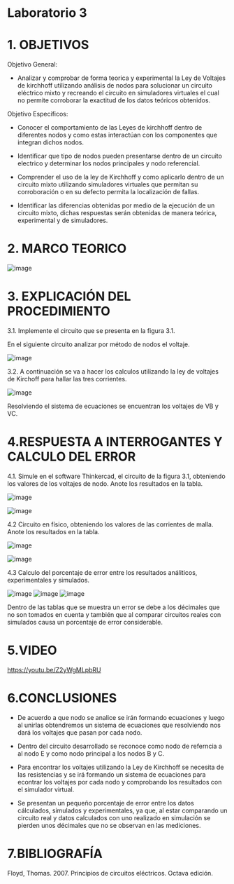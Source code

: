 # Laboratorio 3
# 1. OBJETIVOS 
Objetivo General:
* Analizar y comprobar de forma teorica y experimental la Ley de Voltajes de kirchhoff utilizando análisis de nodos para solucionar un circuito eléctrico mixto y recreando el circuito en simuladores virtuales el cual no permite corroborar la exactitud de los datos teóricos obtenidos.

Objetivo Específicos:

* Conocer el comportamiento de las Leyes de kirchhoff dentro de diferentes nodos y como estas interactúan con los componentes que integran dichos nodos.

* Identificar que tipo de nodos pueden presentarse dentro de un circuito electrico y determinar los nodos principales y nodo referencial.

* Comprender el uso de la ley de Kirchhoff y como aplicarlo dentro de un circuito mixto utilizando simuladores virtuales que permitan su corroboración o en su defecto permita la localización de fallas.

* Identificar las diferencias obtenidas por medio de la ejecución de un circuito mixto, dichas respuestas serán obtenidas de manera teórica, experimental y de simuladores.

# 2. MARCO TEORICO 

![image](https://user-images.githubusercontent.com/105617383/172489008-cd3ad9ef-0e28-4e09-9f35-d2901002bf1e.png)

# 3. EXPLICACIÓN DEL PROCEDIMIENTO 

3.1. Implemente el circuito que se presenta en la figura 3.1.

En el siguiente circuito analizar por método de nodos el voltaje.

![image](https://user-images.githubusercontent.com/105617383/172480657-6707e0d6-6f4e-44f7-ad4b-07e341bc14a3.png)

3.2. A continuación se va a hacer los calculos utilizando la ley de voltajes de Kirchoff para hallar las tres corrientes.

![image](https://user-images.githubusercontent.com/105617383/172512244-8016ca15-5294-4c2e-b600-a3ffa7cff43b.png)

Resolviendo el sistema de ecuaciones se encuentran los voltajes de VB y VC.

# 4.RESPUESTA A INTERROGANTES Y CALCULO DEL ERROR

4.1. Simule en el software Thinkercad, el circuito de la figura 3.1, obteniendo los valores de los voltajes de nodo. Anote los resultados en la tabla.

![image](https://user-images.githubusercontent.com/105617383/172750357-f2a19137-22c5-4e70-bb47-03c1adbe7cc6.png)

![image](https://user-images.githubusercontent.com/105671763/172744487-f2f53585-d8cf-4568-b263-e46fafee74bf.png)

4.2 Circuito en físico, obteniendo los valores de las corrientes de malla. Anote los resultados en la tabla.

![image](https://user-images.githubusercontent.com/105671763/172750627-b7f4f412-404c-4929-9923-31f676db1fa4.png)

![image](https://user-images.githubusercontent.com/105671763/172747202-bda60ce0-b729-471f-93e9-1a1514caec81.png)

4.3 Calculo del porcentaje de error entre los resultados análiticos, experimentales y simulados.

![image](https://user-images.githubusercontent.com/105671763/172747252-bdf3e808-7d16-46c1-b9db-3c6699d88c7e.png)
![image](https://user-images.githubusercontent.com/105671763/172747321-d02a87ae-f4db-47e2-8b03-d9e30b7e9dd1.png)
![image](https://user-images.githubusercontent.com/105671763/172747342-6f820ce3-1304-4d36-ade9-1b1adb036763.png)

Dentro de las tablas que se muestra un error se debe a los décimales que no son tomados en cuenta y también que al comparar circuitos reales con simulados causa un porcentaje de error considerable.

# 5.VIDEO

https://youtu.be/Z2yWgMLpbRU

# 6.CONCLUSIONES

* De acuerdo a que nodo se analice se irán formando ecuaciones y luego al unirlas obtendremos un sistema de ecuaciones que resolviendo nos dará los voltajes que pasan por cada nodo.

* Dentro del circuito desarrollado se reconoce como nodo de referncia a al nodo E y como nodo principal a los nodos B y C.

* Para encontrar los voltajes utilizando la Ley de Kirchhoff se necesita de las resistencias y se irá formando un sistema de ecuaciones para econtrar los voltajes por cada nodo y comprobando los resultados con el simulador virtual.

* Se presentan un pequeño porcentaje de error entre los datos cálculados, simulados y experimentales, ya que, al estar comparando un circuito real y datos calculados con uno realizado en simulación se pierden unos décimales que no se observan en las mediciones.

# 7.BIBLIOGRAFÍA

Floyd, Thomas. 2007. Principios de circuitos eléctricos. Octava edición.
